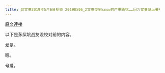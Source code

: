 ```yaml
---
title: 郭文贵2019年5月6日视频 20190506_2文贵受到snow的严重骚扰……因为文贵马上要参加两个紧急的会议，暂时不能直播
---
```


[原文連接](https://gnews.org/ThreadView/53478701)

以下是茅屎坑战友没校对前的内容。

  爱是。

  嗯。

  号爱。
